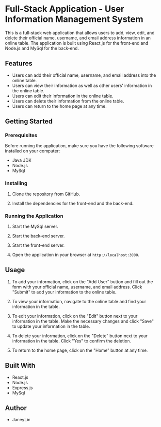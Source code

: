 # Full-Stack Application - User Information Management System

This is a full-stack web application that allows users to add, view, edit, and delete their official name, username, and email address information in an online table. The application is built using React.js for the front-end and Node.js and MySql for the back-end.

## Features

- Users can add their official name, username, and email address into the online table.
- Users can view their information as well as other users' information in the online table.
- Users can edit their information in the online table.
- Users can delete their information from the online table.
- Users can return to the home page at any time.

## Getting Started

### Prerequisites

Before running the application, make sure you have the following software installed on your computer:

- Java JDK
- Node.js
- MySql

### Installing

1. Clone the repository from GitHub.


2. Install the dependencies for the front-end and the back-end.


### Running the Application

1. Start the MySql server.

2. Start the back-end server.

3. Start the front-end server.


4. Open the application in your browser at `http://localhost:3000`.

## Usage

1. To add your information, click on the "Add User" button and fill out the form with your official name, username, and email address. Click "Submit" to add your information to the online table.

2. To view your information, navigate to the online table and find your information in the table.

3. To edit your information, click on the "Edit" button next to your information in the table. Make the necessary changes and click "Save" to update your information in the table.

4. To delete your information, click on the "Delete" button next to your information in the table. Click "Yes" to confirm the deletion.

5. To return to the home page, click on the "Home" button at any time.

## Built With

- React.js
- Node.js
- Express.js
- MySql

## Author

- JaneyLin








